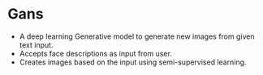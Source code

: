 # Gans
- A deep learning Generative model to generate new images from given text input. 
- Accepts face descriptions as input from user.
- Creates images based on the input using semi-supervised learning.
